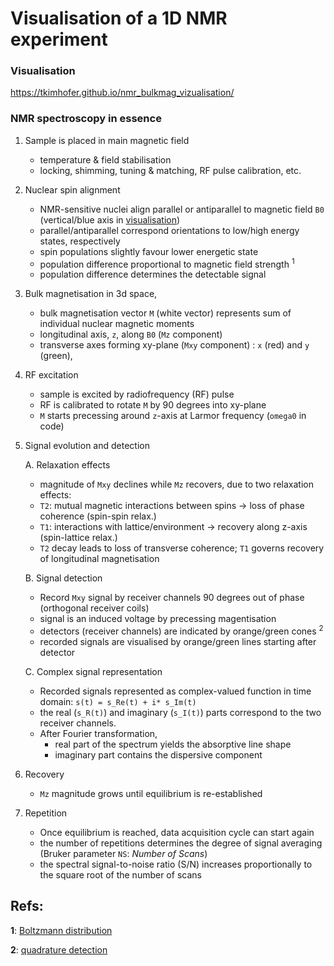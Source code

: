 # Visualisation of a 1D NMR experiment

### Visualisation

https://tkimhofer.github.io/nmr_bulkmag_vizualisation/

### NMR spectroscopy in essence
1. Sample is placed in main magnetic field 
     - temperature & field stabilisation
     - locking, shimming, tuning & matching, RF pulse calibration, etc.

2. Nuclear spin alignment
     - NMR-sensitive nuclei align parallel or antiparallel to magnetic field `B0` (vertical/blue axis in [visualisation](https://tkimhofer.github.io/nmr_bulkmag_vizualisation/))
     - parallel/antiparallel correspond orientations to low/high energy states, respectively
     - spin populations slightly favour lower energetic state
     - population difference proportional to magnetic field strength <sup id="boltz">1</sup>
     - population difference determines the detectable signal
    
3. Bulk magnetisation in 3d space,
     - bulk magnetisation vector `M` (white vector) represents sum of individual nuclear magnetic moments
     - longitudinal axis, `z`,  along `B0` (`Mz` component)
     - transverse axes forming xy-plane (`Mxy` component) : `x` (red) and `y` (green), 
    
4. RF excitation
     - sample is excited by radiofrequency (RF) pulse
     - RF is calibrated to rotate `M` by 90 degrees into xy-plane
     - `M` starts precessing around `z`-axis at Larmor frequency (`omega0` in code)
    
5. Signal evolution and detection
   
   A. Relaxation effects
     - magnitude of `Mxy` declines while `Mz` recovers, due to two relaxation effects:
     - `T2`: mutual magnetic interactions between spins → loss of phase coherence (spin-spin relax.)
     - `T1`: interactions with lattice/environment → recovery along z-axis (spin-lattice relax.)
     - `T2` decay leads to loss of transverse coherence; `T1` governs recovery of longitudinal magnetisation
    
   B. Signal detection
     - Record `Mxy` signal by receiver channels 90 degrees out of phase (orthogonal receiver coils)
     - signal is an induced voltage by precessing magentisation
     - detectors (receiver channels) are indicated by orange/green cones <sup id="quad">2</sup>
     - recorded signals are visualised by orange/green lines starting after detector
    
   C. Complex signal representation
    - Recorded signals represented as complex-valued function in time domain: `s(t) = s_Re(t) + i* s_Im(t)`
    - the real (`s_R(t)`) and imaginary (`s_I(t)`) parts correspond to the two receiver channels.
    - After Fourier transformation,
        - real part of the spectrum yields the absorptive line shape
        - imaginary part contains the dispersive component
        
6. Recovery
     - `Mz` magnitude grows until equilibrium is re-established
    
7. Repetition 
     - Once equilibrium is reached, data acquisition cycle can start again
     - the number of repetitions determines the degree of signal averaging (Bruker parameter `NS`: *Number of Scans*) 
     - the spectral signal-to-noise ratio (S/N) increases proportionally to the square root of the number of scans


## Refs:

<b id="quad">1</b>: [Boltzmann distribution](https://magnetic-resonance.org/ch/02-03.html)

<b id="quad">2</b>: [quadrature detection](https://en.wikipedia.org/wiki/In-phase_and_quadrature_components)
